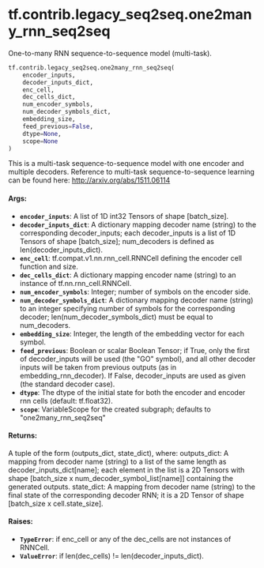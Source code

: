 <div itemscope itemtype="http://developers.google.com/ReferenceObject">
<meta itemprop="name" content="tf.contrib.legacy_seq2seq.one2many_rnn_seq2seq" />
<meta itemprop="path" content="Stable" />
</div>

# tf.contrib.legacy_seq2seq.one2many_rnn_seq2seq

One-to-many RNN sequence-to-sequence model (multi-task).

``` python
tf.contrib.legacy_seq2seq.one2many_rnn_seq2seq(
    encoder_inputs,
    decoder_inputs_dict,
    enc_cell,
    dec_cells_dict,
    num_encoder_symbols,
    num_decoder_symbols_dict,
    embedding_size,
    feed_previous=False,
    dtype=None,
    scope=None
)
```

<!-- Placeholder for "Used in" -->

This is a multi-task sequence-to-sequence model with one encoder and multiple
decoders. Reference to multi-task sequence-to-sequence learning can be found
here: http://arxiv.org/abs/1511.06114

#### Args:


* <b>`encoder_inputs`</b>: A list of 1D int32 Tensors of shape [batch_size].
* <b>`decoder_inputs_dict`</b>: A dictionary mapping decoder name (string) to the
  corresponding decoder_inputs; each decoder_inputs is a list of 1D Tensors
  of shape [batch_size]; num_decoders is defined as
  len(decoder_inputs_dict).
* <b>`enc_cell`</b>: tf.compat.v1.nn.rnn_cell.RNNCell defining the encoder cell
  function and size.
* <b>`dec_cells_dict`</b>: A dictionary mapping encoder name (string) to an instance of
  tf.nn.rnn_cell.RNNCell.
* <b>`num_encoder_symbols`</b>: Integer; number of symbols on the encoder side.
* <b>`num_decoder_symbols_dict`</b>: A dictionary mapping decoder name (string) to an
  integer specifying number of symbols for the corresponding decoder;
  len(num_decoder_symbols_dict) must be equal to num_decoders.
* <b>`embedding_size`</b>: Integer, the length of the embedding vector for each symbol.
* <b>`feed_previous`</b>: Boolean or scalar Boolean Tensor; if True, only the first of
  decoder_inputs will be used (the "GO" symbol), and all other decoder
  inputs will be taken from previous outputs (as in embedding_rnn_decoder).
  If False, decoder_inputs are used as given (the standard decoder case).
* <b>`dtype`</b>: The dtype of the initial state for both the encoder and encoder
  rnn cells (default: tf.float32).
* <b>`scope`</b>: VariableScope for the created subgraph; defaults to
  "one2many_rnn_seq2seq"


#### Returns:

A tuple of the form (outputs_dict, state_dict), where:
  outputs_dict: A mapping from decoder name (string) to a list of the same
    length as decoder_inputs_dict[name]; each element in the list is a 2D
    Tensors with shape [batch_size x num_decoder_symbol_list[name]]
    containing the generated outputs.
  state_dict: A mapping from decoder name (string) to the final state of the
    corresponding decoder RNN; it is a 2D Tensor of shape
    [batch_size x cell.state_size].



#### Raises:


* <b>`TypeError`</b>: if enc_cell or any of the dec_cells are not instances of RNNCell.
* <b>`ValueError`</b>: if len(dec_cells) != len(decoder_inputs_dict).